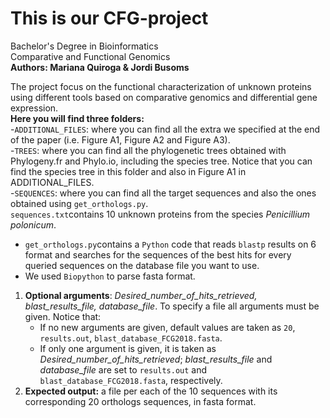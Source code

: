 # This is our CFG-project


Bachelor's Degree in Bioinformatics <br />
Comparative and Functional Genomics <br />
**Authors: Mariana Quiroga & Jordi Busoms** <br />


The project focus on the functional characterization of unknown proteins using different tools based on comparative genomics and differential gene expression. <br />
**Here you will find three folders:** <br />
     -`ADDITIONAL_FILES`: where you can find all the extra we specified at the end of the paper (i.e. Figure A1, Figure A2 and                      Figure A3). <br />
     -`TREES`: where you can find all the phylogenetic trees obtained with Phylogeny.fr and Phylo.io, including the species tree. Notice that you can find the species tree in this folder and also in Figure A1 in ADDITIONAL_FILES.  <br />
     -`SEQUENCES`: where you can find all the target sequences and also the ones obtained using `get_orthologs.py`.  <br />
       `sequences.txt`contains 10 unknown proteins from the species *Penicillium polonicum*.  <br />
            
- `get_orthologs.py`contains a `Python` code that reads `blastp` results on 6 format and searches for the sequences of the  best hits for every queried sequences on the database file you want to use. <br /> 
- We used `Biopython` to parse fasta format. <br />
1. **Optional arguments**: *Desired_number_of_hits_retrieved, blast_results_file, database_file*. To specify a file all arguments must be given. Notice that: <br />
    - If no new arguments are given, default values are taken as `20`, `results.out`, `blast_database_FCG2018.fasta`.
    - If only one argument is given, it is taken as *Desired_number_of_hits_retrieved*; *blast_results_file* and *database_file* are set to `results.out` and `blast_database_FCG2018.fasta`, respectively.
2. **Expected output:** a file per each of the 10 sequences with its corresponding 20 orthologs sequences, in fasta format.


